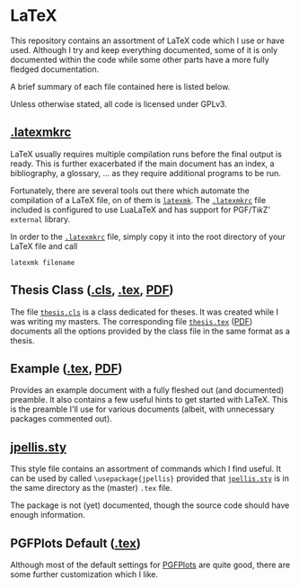 # LaTeX

This repository contains an assortment of LaTeX code which I use or have used.
Although I try and keep everything documented, some of it is only documented
within the code while some other parts have a more fully fledged documentation.

A brief summary of each file contained here is listed below.

Unless otherwise stated, all code is licensed under GPLv3.

## [.latexmkrc](.latexmkrc)

LaTeX usually requires multiple compilation runs before the final output is
ready.  This is further exacerbated if the main document has an index, a
bibliography, a glossary, ... as they require additional programs to be run.

Fortunately, there are several tools out there which automate the compilation of
a LaTeX file, on of them is [`latexmk`](http://ctan.org/pkg/latexmk).  The
[`.latexmkrc`](.latexmkrc) file included is configured to use LuaLaTeX and has support for
PGF/Ti*k*Z' `external` library.

In order to the [`.latexmkrc`](.latexmkrc) file, simply copy it into the root
directory of your LaTeX file and call

```
latexmk filename
```

## Thesis Class ([.cls](thesis.cls), [.tex](thesis.tex), [PDF](../../raw/master/thesis.pdf))

The file [`thesis.cls`](thesis.cls) is a class dedicated for theses.  It was
created while I was writing my masters.  The corresponding
file [`thesis.tex`](thesis.tex) ([PDF](../../raw/master/thesis.pdf)) documents
all the options provided by the class file in the same format as a thesis.

## Example ([.tex](example.tex), [PDF](../../raw/master/example.pdf))

Provides an example document with a fully fleshed out (and documented) preamble.
It also contains a few useful hints to get started with LaTeX.  This is the
preamble I'll use for various documents (albeit, with unnecessary packages
commented out).

## [jpellis.sty](jpellis.sty)

This style file contains an assortment of commands which I find useful.  It can
be used by called `\usepackage{jpellis}` provided
that [`jpellis.sty`](jpellis.sty) is in the same directory as the (master)
`.tex` file.

The package is not (yet) documented, though the source code should have enough
information.

## PGFPlots Default ([.tex](pgfplots.default.tex))

Although most of the default settings
for [PGFPlots](http://ctan.org/pkg/pgfplots) are quite good, there are some
further customization which I like.
